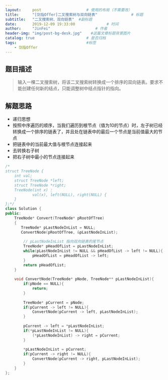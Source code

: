 ```yaml
---
layout:     post                    # 使用的布局（不需要改） 
title:      "[剑指Offer]二叉搜索树与双向链表"               # 标题  
subtitle:   "二叉搜索树、双向链表"  #副标题 
date:       2019-12-09 19:33:00              # 时间 
author:     "JinFei"                    # 作者 
header-img: "img/post-bg-desk.jpg"    #这篇文章标题背景图片 
catalog: true                       # 是否归档 
tags:                               #标签     
    - 剑指Offer 
---
```


## 题目描述
> 输入一棵二叉搜索树，将该二叉搜索树转换成一个排序的双向链表。要求不能创建任何新的结点，只能调整树中结点指针的指向。

## 解题思路

- 递归思想
- 按照中序遍历的顺序，当我们遍历到根节点（值为10的节点）时，左子树已经转换成一个排序的链表了，并且处在链表中的最后一个节点是当前值最大的节点
- 把链表中的当前最大值与根节点连接起来
- 去转换右子树
- 把右子树中最小的节点连接起来

```C++
/*
struct TreeNode {
	int val;
	struct TreeNode *left;
	struct TreeNode *right;
	TreeNode(int x) :
			val(x), left(NULL), right(NULL) {
	}
};*/
class Solution {
public:
    TreeNode* Convert(TreeNode* pRootOfTree)
    {
       TreeNode* pLastNodeInList = NULL;
       ConvertNode(pRootOfTree, &pLastNodeInList);
        
        // pLastNodeInList 指向双向链表的尾节点
        TreeNode* pHeadOfList = pLastNodeInList;
        while(pLastNodeInList != NULL && pHeadOfList -> left != NULL){
            pHeadOfList = pHeadOfList -> left;
        }
        return pHeadOfList;
    }
    
    void ConvertNode(TreeNode* pNode, TreeNode** pLastNodeInList){
        if(pNode == NULL){
            return;
        }
        
        TreeNode* pCurrent = pNode;
        if(pCurrent -> left != NULL){
            ConvertNode(pCurrent -> left, pLastNodeInList);
        }
        
        pCurrent -> left = *pLastNodeInList;
        if(*pLastNodeInList != NULL){
            (*pLastNodeInList) -> right = pCurrent;
        }
        
        *pLastNodeInList = pCurrent;
        if(pCurrent -> right != NULL){
            ConvertNode(pCurrent -> right, pLastNodeInList);
        }
    }
};
```

  